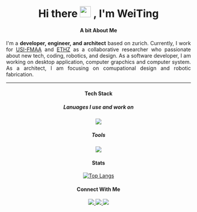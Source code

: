 <div id="header" align="center">
<h1>
Hi there
<img src="https://media.giphy.com/media/hvRJCLFzcasrR4ia7z/giphy.gif" width="30px"/>
, I'm WeiTing
</h1>
</div>

<div id="about me" align="justify">
<h4 align="center">A bit About Me
</h4>

I'm a **developer, engineer, and architect** based on zurich. Currently, I work for [USI-FMAA] and
[ETHZ] as a collaborative researcher who passionate about new tech, coding, robotics, and design. As
a software developer, I am working on desktop application, computer grapchics and computer system.
As a architect, I am focusing on comupational design and robotic fabrication.

</div>

---

<div id="Tech Stack" align="center">
<h4 align="center">Tech Stack
</h4>
<h5 align="center"> Lanuages I use and work on
</h5>

<img  
src="https://skillicons.dev/icons?i=python,c,cpp,lua,go,java,arduino&perline=10"/>

<h5 align="center"> Tools
</h5>

<img
src="https://skillicons.dev/icons?i=neovim,visualstudio,vscode,git,docker,bash,linux,idea,maven,figma,ps,ai,ae,github&perline=7"/>

</div>

<div id="Tech Stack" align="center">
<h4 align="center"> Stats
</h4>

[![Top Langs](https://github-readme-stats.vercel.app/api/top-langs/?username=WeiTing1991&hide_progress=true&layout=compact&theme=vision-friendly-dark)](https://github.com/anuraghazra/github-readme-stats)

<!-- NOTE:
![Anurag's GitHub
stats](https://github-readme-stats.vercel.app/api?username=WeiTing1991&show_icons=true&theme=transparent)
https://shields.io/badges
[![GitHub Streak](http://github-readme-streak-stats.herokuapp.com?user=your-GitHub-username&theme=dark&background=000000)](https://git.io/streak-stats)
https://dev.to/envoy_/150-badges-for-github-pnk
-->

</div>

<div id="badgw" align="center">
<h4 align="center">Connect With Me
</h4>

<a href="https://github.com/WeiTing1991">
  <img src="https://img.shields.io/badge/GitHub-100000?style=for-the-badge&logo=github&logoColor=white">
</a>
<a href="https://www.linkedin.com/in/chen-weiting/">
  <img src="https://img.shields.io/badge/LinkedIn-0077B5?style=for-the-badge&logo=linkedin&logoColor=white">
</a>
<a href="https://weitingworks.com">
  <img src="https://img.shields.io/badge/website-330F63?style=for-the-badge&logo=About.me&logoColor=white">
</a>
</div>

[USI-FMAA]: https://github.com/USI-FMAA
[ETHZ]: https://www.ethz.ch/en.html

</div>
